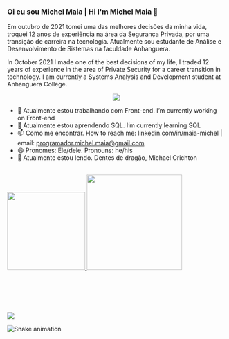 ### Oi eu sou Michel Maia | Hi I'm Michel Maia 👋

Em outubro de 2021 tomei uma das melhores decisões da minha vida, troquei 12 anos de experiência na área da Segurança Privada, por uma transição de carreira na tecnologia. Atualmente sou estudante de Análise e Desenvolvimento de Sistemas na faculdade Anhanguera. 

In October 2021 I made one of the best decisions of my life, I traded 12 years of experience in the area of Private Security for a career transition in technology. I am currently a Systems Analysis and Development student at Anhanguera College. 

<p align="center">
  <img src="https://tenor.com/view/jim-carrey-jim-carrey-typing-jim-carrey-typing-angry-jim-carrey-typing-fast-gif-22736994"/>
</p>



- 🔭 Atualmente estou trabalhando com Front-end. I’m currently working on Front-end
- 🌱 Atualmente estou aprendendo SQL. I’m currently learning SQL
- 📫 Como me encontrar. How to reach me: linkedin.com/in/maia-michel | email: programador.michel.maia@gmail.com
- 😄 Pronomes: Ele/dele. Pronouns: he/his
- 📗 Atualmente estou lendo. Dentes de dragão, Michael Crichton

<br>

  
  <div>
  <a href="https://github.com/michel-maia">
  <img height="180em" src="https://github-readme-stats.vercel.app/api?username=michel-maia&show_icons=true&theme=prussian&include_all_commits=true&count_private=true"/>
  <img height="220em" src="https://github-readme-stats.vercel.app/api/top-langs/?username=michel-maia&layout=compact&langs_count=168&theme=prussian"/>
  </div> <br> <br>


## 

<br>

<div>

<a href="https://www.linkedin.com/in/maia-michel" target="_blank"> <img src="https://img.shields.io/badge/LinkedIn-0077B5?style=for-the-badge&logo=linkedin&logoColor=white"/> </a>


![Snake animation](https://github.com/Michel-Maia/Michel-Maia/blob/output/github-contribution-grid-snake.svg)

</div>
